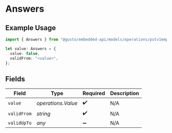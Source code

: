 # Answers

## Example Usage

```typescript
import { Answers } from "@gusto/embedded-api/models/operations/putv1employeesemployeeidstatetaxes.js";

let value: Answers = {
  value: false,
  validFrom: "<value>",
};
```

## Fields

| Field              | Type               | Required           | Description        |
| ------------------ | ------------------ | ------------------ | ------------------ |
| `value`            | *operations.Value* | :heavy_check_mark: | N/A                |
| `validFrom`        | *string*           | :heavy_check_mark: | N/A                |
| `validUpTo`        | *any*              | :heavy_minus_sign: | N/A                |